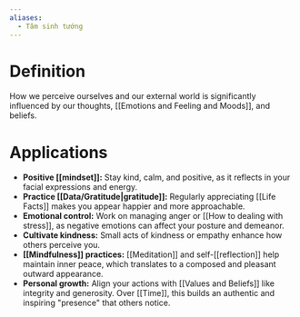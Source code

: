 ```yaml
---
aliases:
  - Tâm sinh tướng
---
```

# Definition

How we perceive ourselves and our external world is significantly influenced by our thoughts, [[Emotions and Feeling and Moods]], and beliefs.

# Applications

- **Positive [[mindset]]:** Stay kind, calm, and positive, as it reflects in your facial expressions and energy.  
- **Practice [[Data/Gratitude|gratitude]]:** Regularly appreciating [[Life Facts]] makes you appear happier and more approachable.  
- **Emotional control:** Work on managing anger or [[How to dealing with stress]], as negative emotions can affect your posture and demeanor.  
- **Cultivate kindness:** Small acts of kindness or empathy enhance how others perceive you.  
- **[[Mindfulness]] practices:** [[Meditation]] and self-[[reflection]] help maintain inner peace, which translates to a composed and pleasant outward appearance.  
- **Personal growth:** Align your actions with [[Values and Beliefs]] like integrity and generosity. Over [[Time]], this builds an authentic and inspiring "presence" that others notice. 